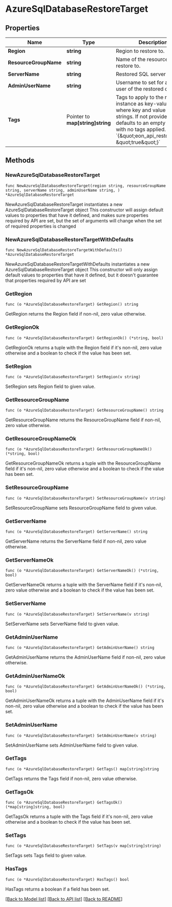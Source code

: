 # AzureSqlDatabaseRestoreTarget

## Properties

Name | Type | Description | Notes
------------ | ------------- | ------------- | -------------
**Region** | **string** | Region to restore to. | 
**ResourceGroupName** | **string** | Name of the resource group to restore to. | 
**ServerName** | **string** | Restored SQL server name. | 
**AdminUserName** | **string** | Username to set for admin of user of the restored database. | 
**Tags** | Pointer to **map[string]string** | Tags to apply to the restored instance as key-value pairs, where key and value are both strings. If not provided, defaults to an empty object, with no tags applied.  **Example:** &#x60;{\&quot;eon_api_restore\&quot;: \&quot;true\&quot;}&#x60;  | [optional] 

## Methods

### NewAzureSqlDatabaseRestoreTarget

`func NewAzureSqlDatabaseRestoreTarget(region string, resourceGroupName string, serverName string, adminUserName string, ) *AzureSqlDatabaseRestoreTarget`

NewAzureSqlDatabaseRestoreTarget instantiates a new AzureSqlDatabaseRestoreTarget object
This constructor will assign default values to properties that have it defined,
and makes sure properties required by API are set, but the set of arguments
will change when the set of required properties is changed

### NewAzureSqlDatabaseRestoreTargetWithDefaults

`func NewAzureSqlDatabaseRestoreTargetWithDefaults() *AzureSqlDatabaseRestoreTarget`

NewAzureSqlDatabaseRestoreTargetWithDefaults instantiates a new AzureSqlDatabaseRestoreTarget object
This constructor will only assign default values to properties that have it defined,
but it doesn't guarantee that properties required by API are set

### GetRegion

`func (o *AzureSqlDatabaseRestoreTarget) GetRegion() string`

GetRegion returns the Region field if non-nil, zero value otherwise.

### GetRegionOk

`func (o *AzureSqlDatabaseRestoreTarget) GetRegionOk() (*string, bool)`

GetRegionOk returns a tuple with the Region field if it's non-nil, zero value otherwise
and a boolean to check if the value has been set.

### SetRegion

`func (o *AzureSqlDatabaseRestoreTarget) SetRegion(v string)`

SetRegion sets Region field to given value.


### GetResourceGroupName

`func (o *AzureSqlDatabaseRestoreTarget) GetResourceGroupName() string`

GetResourceGroupName returns the ResourceGroupName field if non-nil, zero value otherwise.

### GetResourceGroupNameOk

`func (o *AzureSqlDatabaseRestoreTarget) GetResourceGroupNameOk() (*string, bool)`

GetResourceGroupNameOk returns a tuple with the ResourceGroupName field if it's non-nil, zero value otherwise
and a boolean to check if the value has been set.

### SetResourceGroupName

`func (o *AzureSqlDatabaseRestoreTarget) SetResourceGroupName(v string)`

SetResourceGroupName sets ResourceGroupName field to given value.


### GetServerName

`func (o *AzureSqlDatabaseRestoreTarget) GetServerName() string`

GetServerName returns the ServerName field if non-nil, zero value otherwise.

### GetServerNameOk

`func (o *AzureSqlDatabaseRestoreTarget) GetServerNameOk() (*string, bool)`

GetServerNameOk returns a tuple with the ServerName field if it's non-nil, zero value otherwise
and a boolean to check if the value has been set.

### SetServerName

`func (o *AzureSqlDatabaseRestoreTarget) SetServerName(v string)`

SetServerName sets ServerName field to given value.


### GetAdminUserName

`func (o *AzureSqlDatabaseRestoreTarget) GetAdminUserName() string`

GetAdminUserName returns the AdminUserName field if non-nil, zero value otherwise.

### GetAdminUserNameOk

`func (o *AzureSqlDatabaseRestoreTarget) GetAdminUserNameOk() (*string, bool)`

GetAdminUserNameOk returns a tuple with the AdminUserName field if it's non-nil, zero value otherwise
and a boolean to check if the value has been set.

### SetAdminUserName

`func (o *AzureSqlDatabaseRestoreTarget) SetAdminUserName(v string)`

SetAdminUserName sets AdminUserName field to given value.


### GetTags

`func (o *AzureSqlDatabaseRestoreTarget) GetTags() map[string]string`

GetTags returns the Tags field if non-nil, zero value otherwise.

### GetTagsOk

`func (o *AzureSqlDatabaseRestoreTarget) GetTagsOk() (*map[string]string, bool)`

GetTagsOk returns a tuple with the Tags field if it's non-nil, zero value otherwise
and a boolean to check if the value has been set.

### SetTags

`func (o *AzureSqlDatabaseRestoreTarget) SetTags(v map[string]string)`

SetTags sets Tags field to given value.

### HasTags

`func (o *AzureSqlDatabaseRestoreTarget) HasTags() bool`

HasTags returns a boolean if a field has been set.


[[Back to Model list]](../README.md#documentation-for-models) [[Back to API list]](../README.md#documentation-for-api-endpoints) [[Back to README]](../README.md)


